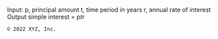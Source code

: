 Input:
   p, principal amount
   t, time period in years
   r, annual rate of interest
Output
   simple interest = p*t*r
   
    © 2022 XYZ, Inc.
